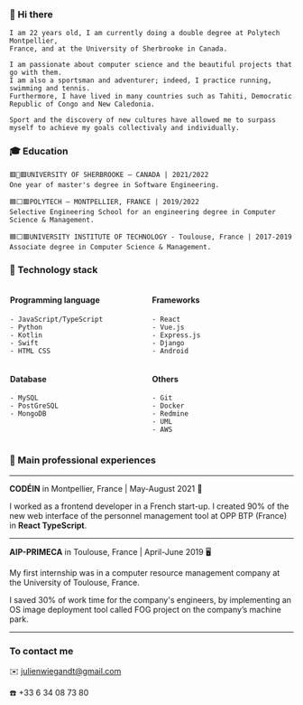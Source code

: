 ### 👋 Hi there

```
I am 22 years old, I am currently doing a double degree at Polytech Montpellier,
France, and at the University of Sherbrooke in Canada.

I am passionate about computer science and the beautiful projects that go with them.
I am also a sportsman and adventurer; indeed, I practice running, swimming and tennis.
Furthermore, I have lived in many countries such as Tahiti, Democratic Republic of Congo and New Caledonia.

Sport and the discovery of new cultures have allowed me to surpass myself to achieve my goals collectivaly and individually.
```

### 🎓 Education

```
🟥🍁🟥UNIVERSITY OF SHERBROOKE – CANADA | 2021/2022
One year of master's degree in Software Engineering.
```

```
🟦⬜🟥POLYTECH – MONTPELLIER, FRANCE | 2019/2022
Selective Engineering School for an engineering degree in Computer Science & Management.
```

```
🟦⬜🟥UNIVERSITY INSTITUTE OF TECHNOLOGY - Toulouse, France | 2017-2019
Associate degree in Computer Science & Management.
```

### 📱 Technology stack

<div style="display: flex; justify-content: space-around;">
<div style="width: 250px;">

#### Programming language

```
- JavaScript/TypeScript
- Python
- Kotlin
- Swift
- HTML CSS
```

</div>
<div style="width: 250px;">

#### Frameworks

```
- React
- Vue.js
- Express.js
- Django
- Android
```

</div>
</div>
<div style="display: flex; justify-content: space-around;">
<div style="width: 250px;">

#### Database

```
- MySQL
- PostGreSQL
- MongoDB
```

</div>
<div style="width: 250px;">

#### Others

```
- Git
- Docker
- Redmine
- UML
- AWS
```

</div>
</div>

### 🌱 Main professional experiences

---

**CODÉIN** in Montpellier, France | May-August 2021 🎨

I worked as a frontend developer in a French start-up.
I created 90% of the new web interface of the personnel management tool at OPP BTP (France) in **React TypeScript**.

---

**AIP-PRIMECA** in Toulouse, France | April-June 2019 🖥️

My first internship was in a computer resource management company at the University of
Toulouse, France.

I saved 30% of work time for the company's engineers, by implementing an OS image deployment tool called FOG project on the company’s machine park.

---

### To contact me

✉️ julienwiegandt@gmail.com

☎️ +33 6 34 08 73 80
